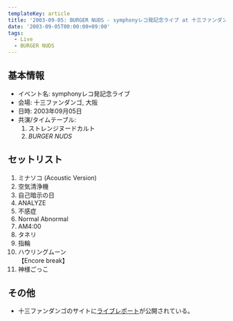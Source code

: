 ```yaml
---
templateKey: article
title: '2003-09-05: BURGER NUDS - symphonyレコ発記念ライブ at 十三ファンダンゴ'
date: '2003-09-05T00:00:00+09:00'
tags:
  - Live
  - BURGER NUDS
---
```

## 基本情報

* イベント名: symphonyレコ発記念ライブ
* 会場: 十三ファンダンゴ, 大阪
* 日時: 2003年09月05日
* 共演/タイムテーブル:
  1. ストレンジヌードカルト
  1. *BURGER NUDS*

## セットリスト

1. ミナソコ (Acoustic Version)
1. 空気清浄機
1. 自己暗示の日
1. ANALYZE
1. 不感症
1. Normal Abnormal
1. AM4:00
1. タネリ
1. 指輪
1. ハウリングムーン<br>
  【Encore break】
1. 神様ごっこ 

## その他

* 十三ファンダンゴのサイトに[ライブレポート](https://web.archive.org/web/20130311145133/http://www.fandango-go.com/jp/jliverep030905.htm)が公開されている。
